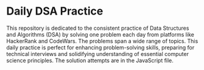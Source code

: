 # Daily DSA Practice

This repository is dedicated to the consistent practice of Data Structures and Algorithms (DSA) by solving one problem each day from platforms like HackerRank and CodeWars. The problems span a wide range of topics. This daily practice is perfect for enhancing problem-solving skills, preparing for technical interviews and solidifying understanding of essential computer science principles. The solution attempts are in the JavaScript file.
